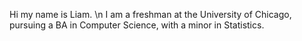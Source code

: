 Hi my name is Liam. \n
I am a freshman at the University of Chicago, pursuing a BA in Computer Science, with a minor in Statistics.
